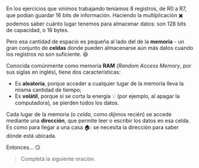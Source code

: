 En los ejercicios que vinimos trabajando teníamos 8 registros, de R0 a R7, que podían guardar 16 bits de información. Haciendo la multiplicación :heavy_multiplication_x: podemos saber cuánto lugar tenemos para almacenar datos: son 128 bits de capacidad, o 16 bytes.

Pero esa cantidad de espacio es pequeña al lado del de la **memoria** - un gran conjunto de **celdas** donde pueden almacenarse aún más datos cuando los registros no son suficiente. :satisfied:

Conocida comúnmente como memoria **RAM** (*Random Access Memory*, por sus siglas en inglés), tiene dos características:

* Es **aleatoria**, porque acceder a cualquier lugar de la memoria lleva la misma cantidad de tiempo;
* Es **volátil**, porque si se corta la energía :bulb: (por ejemplo, al apagar la computadora), se pierden todos los datos.

Cada lugar de la memoria (o *celda*, como dijimos recién) se accede mediante una **dirección**, que permite leer o escribir los datos en esa celda. Es como para llegar a una casa :house:: se necesita la dirección para saber dónde está ubicada.

Entonces... :smirk:

> Completá la siguiente oración.